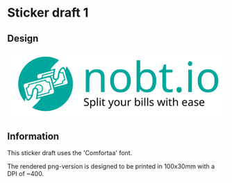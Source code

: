 # Sticker draft 1

## Design

![Sticker](./sticker.svg)

## Information

This sticker draft uses the 'Comfortaa' font.

The rendered png-version is designed to be printed in 100x30mm with a DPI of ~400.